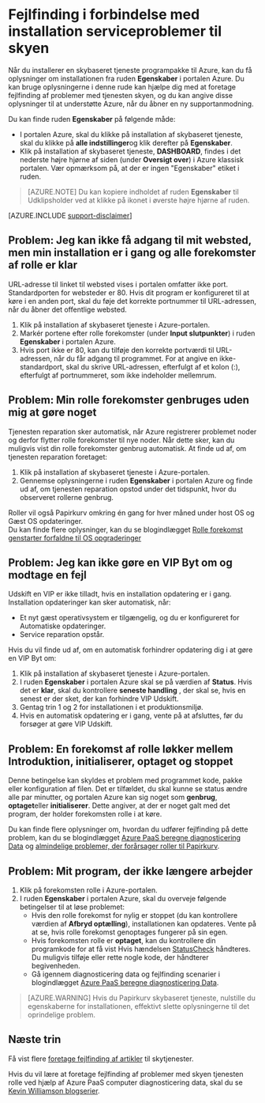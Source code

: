 <properties
 pageTitle="Fejlfinding i forbindelse med installation serviceproblemer til skyen | Microsoft Azure"
 description="Der er et par almindelige problemer, du kan støde på, når du installerer en skybaseret tjeneste på Azure. Denne artikel indeholder løsninger på nogle af dem."
   services="cloud-services"
   documentationCenter=""
   authors="simonxjx"
   manager="felixwu"
   editor=""
   tags="top-support-issue"/>
<tags
   ms.service="cloud-services"
   ms.devlang="na"
   ms.topic="article"
   ms.tgt_pltfrm="na"
   ms.workload="tbd"
   ms.date="09/02/2016"
   ms.author="v-six" />

# <a name="troubleshoot-cloud-service-deployment-problems"></a>Fejlfinding i forbindelse med installation serviceproblemer til skyen

Når du installerer en skybaseret tjeneste programpakke til Azure, kan du få oplysninger om installationen fra ruden **Egenskaber** i portalen Azure. Du kan bruge oplysningerne i denne rude kan hjælpe dig med at foretage fejlfinding af problemer med tjenesten skyen, og du kan angive disse oplysninger til at understøtte Azure, når du åbner en ny supportanmodning.

Du kan finde ruden **Egenskaber** på følgende måde:

* I portalen Azure, skal du klikke på installation af skybaseret tjeneste, skal du klikke på **alle indstillinger**og klik derefter på **Egenskaber**.
* Klik på installation af skybaseret tjeneste, **DASHBOARD**, findes i det nederste højre hjørne af siden (under **Oversigt over**) i Azure klassisk portalen. Vær opmærksom på, at der er ingen "Egenskaber" etiket i ruden.

> [AZURE.NOTE] Du kan kopiere indholdet af ruden **Egenskaber** til Udklipsholder ved at klikke på ikonet i øverste højre hjørne af ruden.

[AZURE.INCLUDE [support-disclaimer](../../includes/support-disclaimer.md)]

## <a name="problem-i-cannot-access-my-website-but-my-deployment-is-started-and-all-role-instances-are-ready"></a>Problem: Jeg kan ikke få adgang til mit websted, men min installation er i gang og alle forekomster af rolle er klar

URL-adresse til linket til websted vises i portalen omfatter ikke port. Standardporten for websteder er 80. Hvis dit program er konfigureret til at køre i en anden port, skal du føje det korrekte portnummer til URL-adressen, når du åbner det offentlige websted.

1. Klik på installation af skybaseret tjeneste i Azure-portalen.
2. Markér portene efter rolle forekomster (under **Input slutpunkter**) i ruden **Egenskaber** i portalen Azure.
3. Hvis port ikke er 80, kan du tilføje den korrekte portværdi til URL-adressen, når du får adgang til programmet. For at angive en ikke-standardport, skal du skrive URL-adressen, efterfulgt af et kolon (:), efterfulgt af portnummeret, som ikke indeholder mellemrum.

## <a name="problem-my-role-instances-recycled-without-me-doing-anything"></a>Problem: Min rolle forekomster genbruges uden mig at gøre noget

Tjenesten reparation sker automatisk, når Azure registrerer problemet noder og derfor flytter rolle forekomster til nye noder. Når dette sker, kan du muligvis vist din rolle forekomster genbrug automatisk. At finde ud af, om tjenesten reparation foretaget:

1. Klik på installation af skybaseret tjeneste i Azure-portalen.
2. Gennemse oplysningerne i ruden **Egenskaber** i portalen Azure og finde ud af, om tjenesten reparation opstod under det tidspunkt, hvor du observeret rollerne genbrug.

Roller vil også Papirkurv omkring én gang for hver måned under host OS og Gæst OS opdateringer.  
Du kan finde flere oplysninger, kan du se blogindlægget [Rolle forekomst genstarter forfaldne til OS opgraderinger](http://blogs.msdn.com/b/kwill/archive/2012/09/19/role-instance-restarts-due-to-os-upgrades.aspx)

## <a name="problem-i-cannot-do-a-vip-swap-and-receive-an-error"></a>Problem: Jeg kan ikke gøre en VIP Byt om og modtage en fejl

Udskift en VIP er ikke tilladt, hvis en installation opdatering er i gang. Installation opdateringer kan sker automatisk, når:

* Et nyt gæst operativsystem er tilgængelig, og du er konfigureret for Automatiske opdateringer.
* Service reparation opstår.

Hvis du vil finde ud af, om en automatisk forhindrer opdatering dig i at gøre en VIP Byt om:

1. Klik på installation af skybaseret tjeneste i Azure-portalen.
2. I ruden **Egenskaber** i portalen Azure skal se på værdien af **Status**. Hvis det er **klar**, skal du kontrollere **seneste handling** , der skal se, hvis en senest er der sket, der kan forhindre VIP Udskift.
3. Gentag trin 1 og 2 for installationen i et produktionsmiljø.
4. Hvis en automatisk opdatering er i gang, vente på at afsluttes, før du forsøger at gøre VIP Udskift.

## <a name="problem-a-role-instance-is-looping-between-started-initializing-busy-and-stopped"></a>Problem: En forekomst af rolle løkker mellem Introduktion, initialiserer, optaget og stoppet

Denne betingelse kan skyldes et problem med programmet kode, pakke eller konfiguration af filen. Det er tilfældet, du skal kunne se status ændre alle par minutter, og portalen Azure kan sig noget som **genbrug**, **optaget**eller **initialiserer**. Dette angiver, at der er noget galt med det program, der holder forekomsten rolle i at køre.

Du kan finde flere oplysninger om, hvordan du udfører fejlfinding på dette problem, kan du se blogindlægget [Azure PaaS beregne diagnosticering Data](http://blogs.msdn.com/b/kwill/archive/2013/08/09/windows-azure-paas-compute-diagnostics-data.aspx) og [almindelige problemer, der forårsager roller til Papirkurv](cloud-services-troubleshoot-common-issues-which-cause-roles-recycle.md).

## <a name="problem-my-application-stopped-working"></a>Problem: Mit program, der ikke længere arbejder

1. Klik på forekomsten rolle i Azure-portalen.
2. I ruden **Egenskaber** i portalen Azure, skal du overveje følgende betingelser til at løse problemet:
   * Hvis den rolle forekomst for nylig er stoppet (du kan kontrollere værdien af **Afbryd optælling**), installationen kan opdateres. Vente på at se, hvis rolle forekomst genoptages fungerer på sin egen.
   * Hvis forekomsten rolle er **optaget**, kan du kontrollere din programkode for at få vist Hvis hændelsen [StatusCheck](https://msdn.microsoft.com/library/microsoft.windowsazure.serviceruntime.roleenvironment.statuscheck) håndteres. Du muligvis tilføje eller rette nogle kode, der håndterer begivenheden.
   * Gå igennem diagnosticering data og fejlfinding scenarier i blogindlægget [Azure PaaS beregne diagnosticering Data](http://blogs.msdn.com/b/kwill/archive/2013/08/09/windows-azure-paas-compute-diagnostics-data.aspx).

>[AZURE.WARNING] Hvis du Papirkurv skybaseret tjeneste, nulstille du egenskaberne for installationen, effektivt slette oplysningerne til det oprindelige problem.

## <a name="next-steps"></a>Næste trin

Få vist flere [foretage fejlfinding af artikler](https://azure.microsoft.com/documentation/articles/?tag=top-support-issue&product=cloud-services) til skytjenester.

Hvis du vil lære at foretage fejlfinding af problemer med skyen tjenesten rolle ved hjælp af Azure PaaS computer diagnosticering data, skal du se [Kevin Williamson blogserier](http://blogs.msdn.com/b/kwill/archive/2013/08/09/windows-azure-paas-compute-diagnostics-data.aspx).
